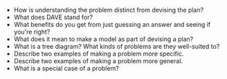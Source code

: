 * How is understanding the problem distinct from devising the plan?
* What does DAVE stand for?
* What benefits do you get from just guessing an answer and seeing if you're right?
* What does it mean to make a model as part of devising a plan?
* What is a tree diagram? What kinds of problems are they well-suited to?
* Describe two examples of making a problem more specific.
* Describe two examples of making a problem more general.
* What is a special case of a problem?
